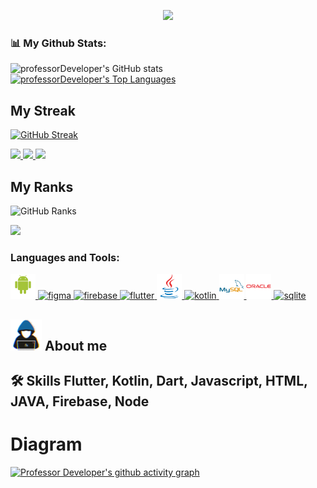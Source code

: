 
<p align="center">
  <a href="https://github.com/DenverCoder1/readme-typing-svg"><img src="https://readme-typing-svg.herokuapp.com?font=Time+New+Roman&color=%23C8BE25&size=25&center=true&vCenter=true&width=500&height=100&lines=I+am+Hud+Azamov;I+am+Mobile+Developer;Hello+Github;Mobile+Programmer;I+am+from+Uzbekistan;My+best+code+Kotlin;🌱+I’m+currently+learning+Flutter;👯+I’m+looking+to+collaborate+with+other+content+creators"></a>
</p>

### 📊 My Github Stats:
![professorDeveloper's GitHub stats](https://github-readme-stats.vercel.app/api?username=professorDeveloper&show_icons=true&theme=radical) <a href="https://github.com/professorDeveloper"><img 
alt="professorDeveloper's Top Languages" src="https://github-readme-stats.vercel.app/api/top-langs/?username=professorDeveloper&langs_count=8&count_private=false&layout=compact&theme=react&hide_border=true&bg_color=0D1117" /></a>
## My Streak
[![GitHub Streak](https://github-readme-streak-stats.herokuapp.com?user=professorDeveloper&theme=radical&hide_border=true&date_format=M%20j%5B%2C%20Y%5D)](https://github.com/professorDeveloper)

<a href="https://visitcount.itsvg.in">
  <img src="https://visitcount.itsvg.in/api?id=professorDeveloper&label=Profile%20Power&icon=8&pretty=false" />
  
</a>
<a href="https://visitcount.itsvg.in">
  <img src="https://visitcount.itsvg.in/api?id=professorDeveloper&label=Profile%20Coder&icon=2&pretty=false" />
</a>

<a href="https://visitcount.itsvg.in">
  <img src="https://visitcount.itsvg.in/api?id=professorDeveloper&label=Profile%20fires&icon=6&pretty=false" />
</a>

## My Ranks

<img src="https://github-profile-trophy.vercel.app/?username=professorDeveloper&theme=dracula" alt="GitHub Ranks" /></a></p>

<a href="https://visitcount.itsvg.in">
  <img src="https://visitcount.itsvg.in/api?id=professorDeveloper&label=Profile%20Views&pretty=false" />
</a>


<h3 align="left">Languages and Tools:</h3>
<p align="left"> <a href="https://developer.android.com" target="_blank" rel="noreferrer"> <img src="https://raw.githubusercontent.com/devicons/devicon/master/icons/android/android-original-wordmark.svg" alt="android" width="40" height="40"/> </a> <a href="https://www.figma.com/" target="_blank" rel="noreferrer"> <img src="https://www.vectorlogo.zone/logos/figma/figma-icon.svg" alt="figma" width="40" height="40"/> </a> <a href="https://firebase.google.com/" target="_blank" rel="noreferrer"> <img src="https://www.vectorlogo.zone/logos/firebase/firebase-icon.svg" alt="firebase" width="40" height="40"/> </a> <a href="https://flutter.dev" target="_blank" rel="noreferrer"> <img src="https://www.vectorlogo.zone/logos/flutterio/flutterio-icon.svg" alt="flutter" width="40" height="40"/> </a> <a href="https://www.java.com" target="_blank" rel="noreferrer"> <img src="https://raw.githubusercontent.com/devicons/devicon/master/icons/java/java-original.svg" alt="java" width="40" height="40"/> </a> <a href="https://kotlinlang.org" target="_blank" rel="noreferrer"> <img src="https://www.vectorlogo.zone/logos/kotlinlang/kotlinlang-icon.svg" alt="kotlin" width="40" height="40"/> </a> <a href="https://www.mysql.com/" target="_blank" rel="noreferrer"> <img src="https://raw.githubusercontent.com/devicons/devicon/master/icons/mysql/mysql-original-wordmark.svg" alt="mysql" width="40" height="40"/> </a> <a href="https://www.oracle.com/" target="_blank" rel="noreferrer"> <img src="https://raw.githubusercontent.com/devicons/devicon/master/icons/oracle/oracle-original.svg" alt="oracle" width="40" height="40"/> </a> <a href="https://www.sqlite.org/" target="_blank" rel="noreferrer"> <img src="https://www.vectorlogo.zone/logos/sqlite/sqlite-icon.svg" alt="sqlite" width="40" height="40"/> </a> </p>

## <picture><img src = "https://github.com/0xAbdulKhalid/0xAbdulKhalid/raw/main/assets/mdImages/about_me.gif" width = 50px></picture> **About me**



## 🛠 Skills Flutter, Kotlin, Dart, Javascript, HTML, JAVA, Firebase, Node
[resume]: https://drive.google.com/file/d/1ryZi4rw91dM1LL62zYgHpemjKuxkWHdx/view?usp=sharing
 
# Diagram 
[![Professor Developer's github activity graph](https://activity-graph.herokuapp.com/graph?username=professorDeveloper&theme=monokai)](https://github.com/professorDeveloper)
